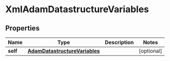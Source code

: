 

# XmlAdamDatastructureVariables

## Properties

Name | Type | Description | Notes
------------ | ------------- | ------------- | -------------
**self** | [**AdamDatastructureVariables**](AdamDatastructureVariables.md) |  |  [optional]




